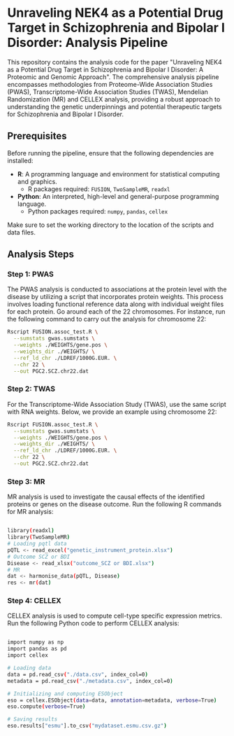# Unraveling NEK4 as a Potential Drug Target in Schizophrenia and Bipolar I Disorder: Analysis Pipeline

This repository contains the analysis code for the paper "Unraveling NEK4 as a Potential Drug Target in Schizophrenia and Bipolar I Disorder: A Proteomic and Genomic Approach". The comprehensive analysis pipeline encompasses methodologies from Proteome-Wide Association Studies (PWAS), Transcriptome-Wide Association Studies (TWAS), Mendelian Randomization (MR) and CELLEX analysis, providing a robust approach to understanding the genetic underpinnings and potential therapeutic targets for Schizophrenia and Bipolar I Disorder.

## Prerequisites

Before running the pipeline, ensure that the following dependencies are installed:

- **R**: A programming language and environment for statistical computing and graphics.
  - R packages required: `FUSION`, `TwoSampleMR`, `readxl`
- **Python**: An interpreted, high-level and general-purpose programming language.
  - Python packages required: `numpy`, `pandas`, `cellex`

Make sure to set the working directory to the location of the scripts and data files.

## Analysis Steps

### Step 1: PWAS

The PWAS analysis is conducted to associations at the protein level with the disease by utilizing a script that incorporates protein weights. This process involves loading functional reference data along with individual weight files for each protein. Go around each of the 22 chromosomes. For instance, run the following command to carry out the analysis for chromosome 22:


```bash
Rscript FUSION.assoc_test.R \
  --sumstats gwas.sumstats \
  --weights ./WEIGHTS/gene.pos \
  --weights_dir ./WEIGHTS/ \
  --ref_ld_chr ./LDREF/1000G.EUR. \
  --chr 22 \
  --out PGC2.SCZ.chr22.dat

```


### Step 2: TWAS

For the Transcriptome-Wide Association Study (TWAS), use the same script with RNA weights. Below, we provide an example using chromosome 22:

```bash
Rscript FUSION.assoc_test.R \
  --sumstats gwas.sumstats \
  --weights ./WEIGHTS/gene.pos \
  --weights_dir ./WEIGHTS/ \
  --ref_ld_chr ./LDREF/1000G.EUR. \
  --chr 22 \
  --out PGC2.SCZ.chr22.dat
```

### Step 3: MR
MR analysis is used to investigate the causal effects of the identified proteins or genes on the disease outcome. Run the following R commands for MR analysis:

```bash

library(readxl)
library(TwoSampleMR)
# Loading pqtl data 
pQTL <- read_excel("genetic_instrument_protein.xlsx")
# Outcome SCZ or BDI
Disease <- read_xlsx("outcome_SCZ or BDI.xlsx")
# MR 
dat <- harmonise_data(pQTL, Disease)
res <- mr(dat)

```
### Step 4: CELLEX

CELLEX analysis is used to compute cell-type specific expression metrics. Run the following Python code to perform CELLEX analysis:

```bash

import numpy as np
import pandas as pd
import cellex

# Loading data
data = pd.read_csv("./data.csv", index_col=0)
metadata = pd.read_csv("./metadata.csv", index_col=0)

# Initializing and computing ESObject
eso = cellex.ESObject(data=data, annotation=metadata, verbose=True)
eso.compute(verbose=True)

# Saving results
eso.results["esmu"].to_csv("mydataset.esmu.csv.gz")
```
